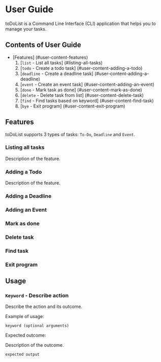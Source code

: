 # User Guide
toDoList is a Command Line Interface (CLI) application that 
helps you to manage your tasks.

## Contents of User Guide
- [Features] (#user-content-features)
  1. [`list` - List all tasks] (#listing-all-tasks)
  2. [`todo` - Create a todo task] (#user-content-adding-a-todo)
  3. [`deadline` - Create a deadline task] (#user-content-adding-a-deadline)
  4. [`event` - Create an event task] (#user-content-adding-an-event)
  5. [`done` - Mark task as done] (#user-content-mark-as-done)
  6. [`delete` - Delete task from list] (#user-content-delete-task)
  7. [`find` - Find tasks based on keyword] (#user-content-find-task)
  8. [`bye` - Exit program] (#user-content-exit-program)
## Features 
toDoList supports 3 types of tasks: `To-Do`, `Deadline` and `Event`.

### Listing all tasks

Description of the feature.

### Adding a Todo 

Description of the feature.

### Adding a Deadline

### Adding an Event

### Mark as done

### Delete task

### Find task

### Exit program



## Usage

### `Keyword` - Describe action

Describe the action and its outcome.

Example of usage: 

`keyword (optional arguments)`

Expected outcome:

Description of the outcome.

```
expected output
```
